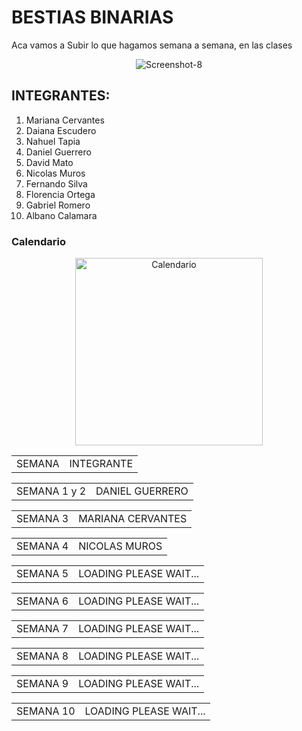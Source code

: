 # **BESTIAS BINARIAS**

Aca vamos a Subir lo que hagamos semana a semana, en las clases 

<div align="center">
<img src="https://i.ibb.co/hFyDT8Z/Screenshot-8.jpg" alt="Screenshot-8" border="0"></a></div>


## INTEGRANTES: 
1. Mariana Cervantes
2. Daiana Escudero
3. Nahuel Tapia
4. Daniel Guerrero
5. David Mato
6. Nicolas Muros
7. Fernando Silva
8. Florencia Ortega
9. Gabriel Romero
10. Albano Calamara

### Calendario

<div align="center">
  <img src="https://media.tenor.com/KfsNy9MrbYAAAAAd/work-tired.gif" alt="Calendario" width="300" height="300">
</div>


<table>
    <tr>
          <td>SEMANA</td>  <td>INTEGRANTE</td>
    </tr>
</table>
<table>
    <tr>
        <td>SEMANA 1 y 2</td>  <td>DANIEL GUERRERO</td>
    </tr>
</table>
<table>
    <tr>
        <td>SEMANA 3</td>  <td>MARIANA CERVANTES</td>
    </tr>
</table>
<table>
    <tr>
        <td>SEMANA 4</td>  <td>NICOLAS MUROS</td>
    </tr>
</table>
<table>
    <tr>
        <td>SEMANA 5</td>  <td>LOADING PLEASE WAIT...</td>
    </tr>
</table>
<table>
    <tr>
        <td>SEMANA 6</td>  <td>LOADING PLEASE WAIT...</td>
    </tr>
</table>
<table>
    <tr>
        <td>SEMANA 7</td>  <td>LOADING PLEASE WAIT...</td>
    </tr>
</table>
<table>
    <tr>
        <td>SEMANA 8</td>  <td>LOADING PLEASE WAIT...</td>
    </tr>
</table>
<table>
    <tr>
        <td>SEMANA 9</td>  <td>LOADING PLEASE WAIT...</td>
    </tr>
</table>
<table>
    <tr>
        <td>SEMANA 10</td>  <td>LOADING PLEASE WAIT...</td>
    </tr>
</table>

